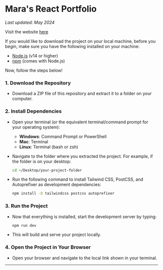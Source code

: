 
# Mara's React Portfolio

_Last updated: May 2024_

Visit the website [here](https://maraliwayway.com/)

If you would like to download the project on your local machine, before you begin, make sure you have the following installed on your machine:
- [Node.js](https://nodejs.org/) (v14 or higher)
- [npm](https://www.npmjs.com/) (comes with Node.js)

Now, follow the steps below!

### 1. Download the Repository

- Download a ZIP file of this repository and extract it to a folder on your computer.

### 2. Install Dependencies

- Open your terminal (or the equivalent terminal/command prompt for your operating system):

    - **Windows**: Command Prompt or PowerShell
    - **Mac**: Terminal
    - **Linux**: Terminal (bash or zsh)

- Navigate to the folder where you extracted the project. For example, if the folder is on your desktop:
    ```bash
    cd ~/Desktop/your-project-folder
    ```

- Run the following command to install Tailwind CSS, PostCSS, and Autoprefixer as development dependencies:
    ```bash
    npm install -D tailwindcss postcss autoprefixer
    ```

### 3. Run the Project

- Now that everything is installed, start the development server by typing:
    ```bash
    npm run dev
    ```

- This will build and serve your project locally.

### 4. Open the Project in Your Browser

- Open your browser and navigate to the local link shown in your terminal.
  
---

